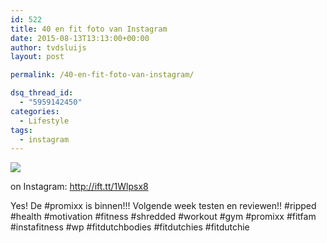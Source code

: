 ```yaml
---
id: 522
title: 40 en fit foto van Instagram
date: 2015-08-13T13:13:00+00:00
author: tvdsluijs
layout: post

permalink: /40-en-fit-foto-van-instagram/

dsq_thread_id:
  - "5959142450"
categories:
  - Lifestyle
tags:
  - instagram
---
```

<img src="http://ift.tt/1IJMKFD" style="" />
  
on Instagram: <http://ift.tt/1Wlpsx8>
  
Yes! De #promixx is binnen!!! Volgende week testen en reviewen!! #ripped #health #motivation #fitness #shredded #workout #gym #promixx #fitfam #instafitness #wp #fitdutchbodies #fitdutchies #fitdutchie